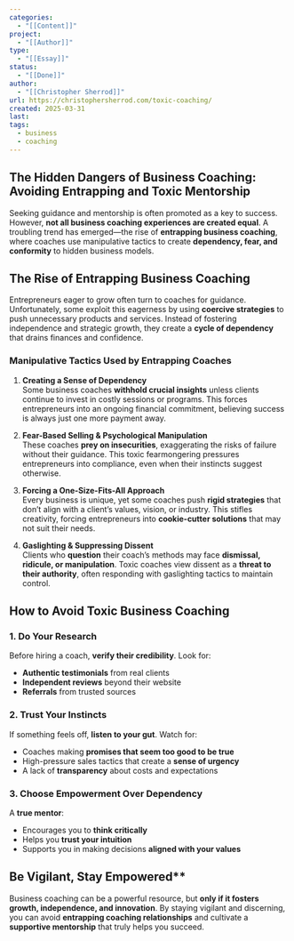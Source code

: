 ```yaml
---
categories:
  - "[[Content]]"
project:
  - "[[Author]]"
type:
  - "[[Essay]]"
status:
  - "[[Done]]"
author:
  - "[[Christopher Sherrod]]"
url: https://christophersherrod.com/toxic-coaching/
created: 2025-03-31
last:
tags:
  - business
  - coaching
---
```

## The Hidden Dangers of Business Coaching: Avoiding Entrapping and Toxic Mentorship

Seeking guidance and mentorship is often promoted as a key to success. However, **not all business coaching experiences are created equal**. A troubling trend has emerged—the rise of **entrapping business coaching**, where coaches use manipulative tactics to create **dependency, fear, and conformity** to hidden business models.  

## The Rise of Entrapping Business Coaching

Entrepreneurs eager to grow often turn to coaches for guidance. Unfortunately, some exploit this eagerness by using **coercive strategies** to push unnecessary products and services. Instead of fostering independence and strategic growth, they create a **cycle of dependency** that drains finances and confidence.  

### Manipulative Tactics Used by Entrapping Coaches

1. **Creating a Sense of Dependency**  
   Some business coaches **withhold crucial insights** unless clients continue to invest in costly sessions or programs. This forces entrepreneurs into an ongoing financial commitment, believing success is always just one more payment away.  

2. **Fear-Based Selling & Psychological Manipulation**  
   These coaches **prey on insecurities**, exaggerating the risks of failure without their guidance. This toxic fearmongering pressures entrepreneurs into compliance, even when their instincts suggest otherwise.  

3. **Forcing a One-Size-Fits-All Approach**  
   Every business is unique, yet some coaches push **rigid strategies** that don’t align with a client’s values, vision, or industry. This stifles creativity, forcing entrepreneurs into **cookie-cutter solutions** that may not suit their needs.  

4. **Gaslighting & Suppressing Dissent**  
   Clients who **question** their coach’s methods may face **dismissal, ridicule, or manipulation**. Toxic coaches view dissent as a **threat to their authority**, often responding with gaslighting tactics to maintain control.  

## How to Avoid Toxic Business Coaching

### **1. Do Your Research**  
Before hiring a coach, **verify their credibility**. Look for:  
- **Authentic testimonials** from real clients  
- **Independent reviews** beyond their website  
- **Referrals** from trusted sources  

### **2. Trust Your Instincts**  
If something feels off, **listen to your gut**. Watch for:  
- Coaches making **promises that seem too good to be true**  
- High-pressure sales tactics that create a **sense of urgency**  
- A lack of **transparency** about costs and expectations  

### **3. Choose Empowerment Over Dependency**  
A **true mentor**:  
- Encourages you to **think critically**  
- Helps you **trust your intuition**  
- Supports you in making decisions **aligned with your values**  

## Be Vigilant, Stay Empowered**  

Business coaching can be a powerful resource, but **only if it fosters growth, independence, and innovation**. By staying vigilant and discerning, you can avoid **entrapping coaching relationships** and cultivate a **supportive mentorship** that truly helps you succeed.